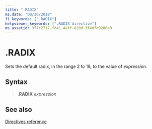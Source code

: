 ```yaml
---
title: ".RADIX"
ms.date: "08/30/2018"
f1_keywords: [".RADIX"]
helpviewer_keywords: [".RADIX directive"]
ms.assetid: 3f7c2717-fd41-4aff-820d-3f40fd9280a0
---
```

# .RADIX

Sets the default radix, in the range 2 to 16, to the value of *expression*.

## Syntax

> **.RADIX** *expression*

## See also

[Directives reference](directives-reference.md)
